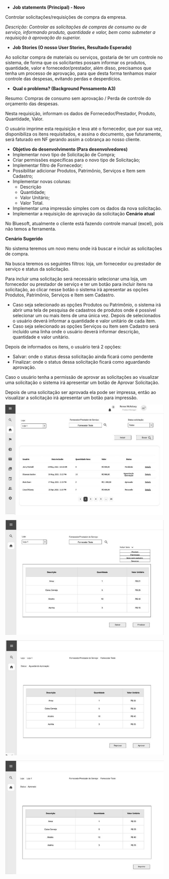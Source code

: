 ﻿- **Job statements (Principal) - Novo**

Controlar solicitações/requisições de compra da empresa.

*Descrição: Controlar as solicitações de compras de consumo ou de serviço, informando produto, quantidade e valor, bem como submeter a requisição à aprovação do superior.*

- **Job Stories (O nosso User Stories, Resultado Esperado)**

Ao solicitar compra de materiais ou serviços, gostaria de ter um controle no sistema, de forma que os solicitantes possam informar os produtos, quantidade, valor e fornecedor/prestador, além disso, precisamos que tenha um processo de aprovação, para que desta forma tenhamos maior controle das despesas, evitando perdas e desperdícios.

- **Qual o problema? (Background Pensamento A3)**

Resumo: Compras de consumo sem aprovação / Perda de controle do orçamento das despesas.

Nesta requisição, informam os dados de Fornecedor/Prestador, Produto, Quantidade, Valor.

O usuário imprime esta requisição e leva até o fornecedor, que por sua vez, disponibiliza os itens requisitados, e assina o documento, que futuramente, será faturado em NF gerando assim a cobrança ao nosso cliente.

- **Objetivo do desenvolvimento (Para desenvolvedores)**
- Implementar novo tipo de Solicitação de Compra;
- Criar permissões específicas para o novo tipo de Solicitação;
- Implementar filtro de Fornecedor;
- Possibilitar adicionar Produtos, Patrimônio, Serviços e Item sem Cadastro;
- Implementar novas colunas:
  - Descrição
  - Quantidade;
  - Valor Unitário;
  - Valor Total.
- Implementar uma impressão simples com os dados da nova solicitação.
- Implementar a requisição de aprovação da solicitação **Cenário atual**

No Bluesoft, atualmente o cliente está fazendo controle manual (excel), pois não temos a ferramenta.

**Cenário Sugerido**

No sistema teremos um novo menu onde irá buscar e incluir as solicitações de compra.

Na busca teremos os seguintes filtros: loja, um fornecedor ou prestador de serviço e status da solicitação.

Para incluir uma solicitação será necessário selecionar uma loja, um fornecedor ou prestador de serviço e ter um botão para incluir itens na solicitação, ao clicar nesse botão o sistema irá apresentar as opções Produtos, Patrimônio, Serviços e Item sem Cadastro.

- Caso seja selecionado as opções Produtos ou Patrimônio, o sistema irá abrir uma tela de pesquisa de cadastros de produtos onde é possível selecionar um ou mais itens de uma única vez. Depois de selecionados o usuário deverá informar a quantidade e valor unitário de cada item.
- Caso seja selecionado as opções Serviços ou Item sem Cadastro será incluído uma linha onde o usuário deverá informar descrição,  quantidade e valor unitário.

Depois de informados os itens, o usuário terá 2 opções:

- Salvar: onde o status dessa solicitação ainda ficará como pendente
- Finalizar: onde o status dessa solicitação ficará como aguardando aprovação.

Caso o usuário tenha a permissão de aprovar as solicitações ao visualizar uma solicitação o sistema irá apresentar um botão de Aprovar Solicitação.

Depois de uma solicitação ser aprovada ela pode ser impressa, então ao visualizar a solicitação irá apresentar um botão para impressão.

![](Aspose.Words.e28d783e-6bb3-44a1-be25-9d81edc6d1e4.001.jpeg)

![](Aspose.Words.e28d783e-6bb3-44a1-be25-9d81edc6d1e4.002.jpeg)

![](Aspose.Words.e28d783e-6bb3-44a1-be25-9d81edc6d1e4.003.jpeg)

![](Aspose.Words.e28d783e-6bb3-44a1-be25-9d81edc6d1e4.004.jpeg)
